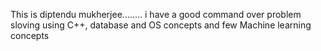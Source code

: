 This is diptendu mukherjee........
i have a good command over problem sloving using C++, database and OS concepts and few Machine learning concepts

